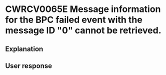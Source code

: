 # CWRCV0065E Message information for the BPC failed event with the message ID "0" cannot be retrieved.

## Explanation

## User response